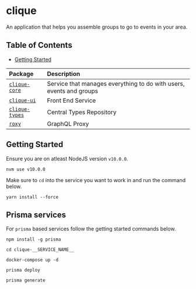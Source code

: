 # clique
An application that helps you assemble groups to go to events in your area.

## Table of Contents
* [Getting Started](#getting-started)

| Package       | Description  |
| :------------- | :------------|
| [`clique-core`](https://github.com/abhiaiyer91/clique/tree/master/clique-core) | Service that manages everything to do with users, events and groups |
| [`clique-ui`](https://github.com/abhiaiyer91/clique/tree/master/clique-ui) | Front End Service |
| [`clique-types`](https://github.com/abhiaiyer91/clique/tree/master/clique-types) | Central Types Repository |
| [`roxy`](https://github.com/abhiaiyer91/clique/tree/master/roxy) | GraphQL Proxy |

## Getting Started

Ensure you are on atleast NodeJS version `v10.0.0`.

`nvm use v10.0.0`

Make sure to `cd` into the service you want to work in and run the command below.

`yarn install --force`

## Prisma services

For `prisma` based services follow the getting started commands below.

`npm install -g prisma`

`cd clique-__SERVICE_NAME__`

`docker-compose up -d`

`prisma deploy`

`prisma generate`
